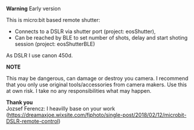 **Warning** Early version  
  
This is micro:bit based remote shutter:
* Connects to a DSLR via shutter port (project: eosShutter),
* Can be reached by BLE to set number of shots, delay and start shoting session (project: eosShutterBLE)
  
As DSLR I use canon 450d.  
  
**NOTE**  
  
This may be dangerous, can damage or destroy you camera. I recommend that you only use original tools/accessories from camera makers. 
Use this at own risk. I take no any responsibilities what  may happen.  
  
**Thank you**  
Jozsef Ferencz: I heavilly base on your work (https://dreamaxjoe.wixsite.com/fjphoto/single-post/2018/02/12/microbit-DSLR-remote-control)
